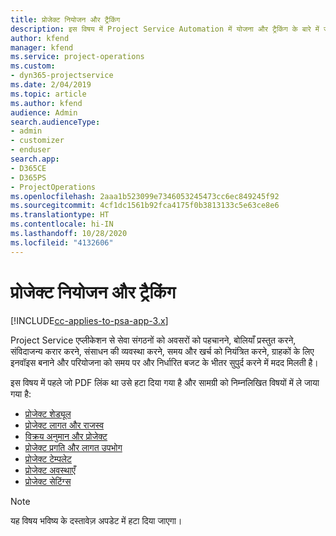 ```yaml
---
title: प्रोजेक्ट नियोजन और ट्रैकिंग
description: इस विषय में Project Service Automation में योजना और ट्रैकिंग के बारे में जानकारी दी गई है।
author: kfend
manager: kfend
ms.service: project-operations
ms.custom:
- dyn365-projectservice
ms.date: 2/04/2019
ms.topic: article
ms.author: kfend
audience: Admin
search.audienceType:
- admin
- customizer
- enduser
search.app:
- D365CE
- D365PS
- ProjectOperations
ms.openlocfilehash: 2aaa1b523099e7346053245473cc6ec849245f92
ms.sourcegitcommit: 4cf1dc1561b92fca4175f0b3813133c5e63ce8e6
ms.translationtype: HT
ms.contentlocale: hi-IN
ms.lasthandoff: 10/28/2020
ms.locfileid: "4132606"
---
```

# <a name="project-planning-and-tracking"></a>प्रोजेक्ट नियोजन और ट्रैकिंग

[!INCLUDE[cc-applies-to-psa-app-3.x](../../includes/cc-applies-to-psa-app-3x.md)]

Project Service एप्लीकेशन से सेवा संगठनों को अवसरों को पहचानने, बोलियाँ प्रस्तुत करने, संविदाजन्य करार करने, संसाधन की व्यवस्था करने, समय और खर्च को नियंत्रित करने, ग्राहकों के लिए इनवॉइस बनाने और परियोजना को समय पर और निर्धारित बजट के भीतर सुपुर्द करने में मदद मिलती है। 

इस विषय में पहले जो PDF लिंक था उसे हटा दिया गया है और सामग्री को निम्नलिखित विषयों में ले जाया गया है:

- [प्रोजेक्ट शेड्यूल](../project-creating.md)
- [प्रोजेक्ट लागत और राजस्व](../project-estimating.md)
- [विक्रय अनुमान और प्रोजेक्ट](../project-leveraging.md)
- [प्रोजेक्ट प्रगति और लागत उपभोग](../project-tracking.md)
- [प्रोजेक्ट टेम्पलेट](../project-templates.md)
- [प्रोजेक्ट अवस्थाएँ](../project-stages.md)
- [प्रोजेक्ट सेटिंग्‍स](../project-settings.md)

> [!NOTE]
> यह विषय भविष्य के दस्तावेज़ अपडेट में हटा दिया जाएगा। 
